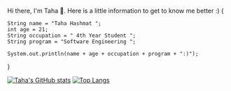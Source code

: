 Hi there, I'm Taha 👋. Here is a little information to get to know me better :)
{
  
    String name = "Taha Hashmat ";
    int age = 21;
    String occupation = " 4th Year Student ";
    String program = "Software Engineering ";
    
    System.out.println(name + age + occupation + program + ":)");
    
  }
  
[![Taha's GitHub stats](https://github-readme-stats.vercel.app/api?username=tahahashmat&show_icons=true&theme=radical&hide_border=true)](https://github.com/tahahashmat/tahahashmat) 
[![Top Langs](https://github-readme-stats.vercel.app/api/top-langs/?username=tahahashmat&show_icons=true&theme=radical&hide_border=true)](https://github.com/anuraghazra/tahahashmat)


